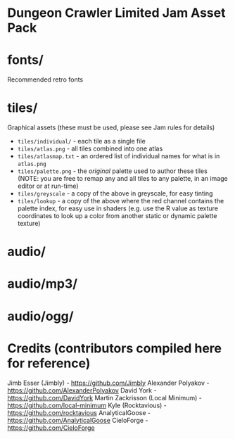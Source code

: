 Dungeon Crawler Limited Jam Asset Pack
======================================

# fonts/
Recommended retro fonts

# tiles/
Graphical assets (these must be used, please see Jam rules for details)
* `tiles/individual/` - each tile as a single file
* `tiles/atlas.png` - all tiles combined into one atlas
* `tiles/atlasmap.txt` - an ordered list of individual names for what is in `atlas.png`
* `tiles/palette.png` - the _original_ palette used to author these tiles (NOTE: you are free to remap any and all tiles to any palette, in an image editor or at run-time)
* `tiles/greyscale` - a copy of the above in greyscale, for easy tinting
* `tiles/lookup` - a copy of the above where the red channel contains the palette index, for easy use in shaders (e.g. use the R value as texture coordinates to look up a color from another static or dynamic palette texture)

# audio/
# audio/mp3/
# audio/ogg/

Credits (contributors compiled here for reference)
==================================================
Jimb Esser (Jimbly) - https://github.com/Jimbly
Alexander Polyakov - https://github.com/AlexanderPolyakov
David York - https://github.com/DavidYork
Martin Zackrisson (Local Minimum) - https://github.com/local-minimum
Kyle (Rocktavious) - https://github.com/rocktavious
AnalyticalGoose - https://github.com/AnalyticalGoose
CieloForge - https://github.com/CieloForge
